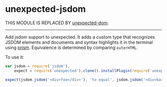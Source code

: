 unexpected-jsdom
================

THIS MODULE IS REPLACED BY [unexpected-dom](https://github.com/Munter/unexpected-dom).

---

Add jsdom support to unexpected. It adds a custom type that recognizes JSDOM elements and documents and syntax highlights it in the terminal using [prism](http://prismjs.com/). Equivalence is determined by comparing `outerHTML`.

To use it:

```javascript
var jsdom = require('jsdom'),
    expect = require('unexpected').clone().installPlugin(require('unexpected-jsdom'));

expect(jsdom.jsdom('<div>foo</div>'), 'to equal', jsdom.jsdom('<div>bar</div>'));
```
